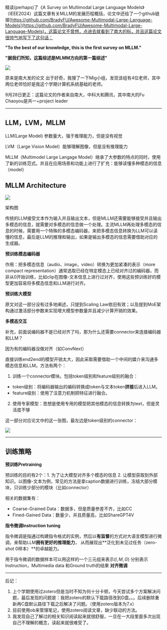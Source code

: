 
精读(perhaps)了《A Survey on Multimodal Large Language Models》（IEEE2024）这篇文章有关MLLM的发展历程概括，论文中还给了一个github链接[https://github.com/BradyFU/Awesome-Multimodal-Large-Language-Models](https://github.com/BradyFU/Awesome-Multimodal-Large-Language-Models)，这篇论文不曾想，点进去就看到了南大的标，并且这篇论文很帅气地写下了这句话：

**"To the best of our knowledge, this is the first survey on MLLM."**

**"据我们所知，这篇综述是MLMM方向的第一篇综述"**

![](https://github.com/BradyFU/Awesome-Multimodal-Large-Language-Models/raw/main/images/MiG_logo.jpg)

原来是南大发的论文 出于好奇，我搜了一下Mig小组，发现该组有4位老师，其中两位老师恰好是我这个学期计算机系统基础的老师。

9月28日更正：这篇论文的作者来自南大，中科大和腾讯，其中南大的Fu Chaoyou是共一+project leader

---

## LLM，LVM，MLLM

LLM(Large Model) 参数量大，强于推理能力，但是没有视觉

LVM（Large Vision Model）能够理解图像，但是没有推理能力

MLLM（Multimodel Large Langage Model）继承了大参数的特点的同时，使用了新的训练范式。并且在应用场景和功能上进行了扩充：能够读懂多种模态的信息（model）

## MLLM Architecture

![](https://cdn.nlark.com/yuque/0/2025/png/46999547/1758964094269-4a2e023e-4ce3-4df9-94f7-46ac2d14e21e.png)

架构图

传统的LLM接受文本作为输入并且输出文本，但是MLLM还需要能够接受并且输出多模态的信息，就需要对多模态的信息做一个处理。主流MLLM再处理多模态的信息的时候，需要用一个特殊的多模态编码器，来把多模态信息转换为LLM可以读懂的信息，最后是LLM的推理和输出，如果是输出多模态的信息需要借助对应的生成器。

**预训练模态编码器**

作用：把多模态信息（audio、image，video）转换为更加紧凑的表示（more compact representation）通常选取已经在特定模态上已经对齐过的编码器，而非从0开始训练，比如clip在图像-文本信息上进行过对齐，使用这些预训练好的模型更加容易将多模态信息和LLM进行对齐。

**预训练大模型**

原文对这一部分没有过多地阐述，只提到Scaling Law依旧有效；以及提到MoE架构通过激活部分参数来实现增大模型参数量并且减少计算开销的效果。

**多模态交互**

补充，前面说编码器不是已经对齐了吗，那为什么还需要connector来连接编码器和LLM？

因为有的编码器没做对齐（如ConvNext）

直接训练end2end的模型开销太大，因此采取需要借助一个中间的媒介来沟通多模态信息和LLM。方法有两个：

1. 训练一个connector模块。包括token级别和feature级别的融合：

- token级别：将编码器输出的编码转换成token与文本token**拼接**后进入LLM。
- feature级别：使用了注意力机制把特征进行融合。

2. 使用专家模型：思想是使用专用的模型把其他模态的信息转换为text，但是灵活度不够

这一部分对应论文中的这一张图，最左边是token级别的connector：

![](https://cdn.nlark.com/yuque/0/2025/png/46999547/1758977027205-4b1bbde8-ef34-4731-aae5-aa7f6f224640.png)

---

## 训练策略

**预训练Pretraining**

预训练的目的有2个：1. 为了让大模型对齐多个模态的信息 2. 让模型获取到外部知识。以图像-文本为例，常见的方法是拿caption数据进行训练，冻结大部分模块，只训练少部分的模块（比如connector）

相关的数据集有：

- Coarse-Grained Data：数据多，但是质量参差不齐，比如CC
- Fined-Gained Data：数量少，并且质量高，比如ShareGPT4V

**指令微调Instruction tuning**

指令微调是指通过构建指令格式的实例，然后以**有监督**的方式对大语言模型进行微调，来帮助LLM**拥有更好的推理能力**， 从而展现出**泛化到未见过任务（zero-shot 0样本）**的卓越能力。

用于指令微调的数据样本可以用这样的一个三元组来表示$(I,M,G)$ 分别表示Instruction，Multimedia data 和Ground truth的结果 
**对齐微调**


---

后记：

1. 上个学期使用过zotero但是当时不知为何十分卡顿，今天尝试多个方案解决问题，最后发现的问题是：我把zotero的默认下载路径改到D盘。。。后续删除重新再C盘默认路径下载之后解决了问题。（使用zotero版本为7.x）
2. 目前使用ob来管理笔记，使用zotero阅读文章，缺少联动的方法。
3. 我发现自己了解过的相关知识阅读起来就很舒服，一旦在一大段里面多次出现自己不理解的概念，读起来就很难受了。